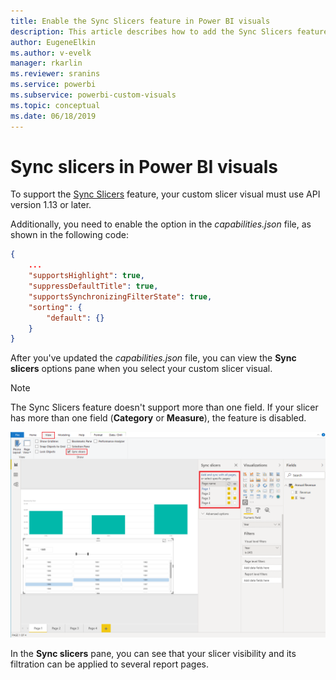 ```yaml
---
title: Enable the Sync Slicers feature in Power BI visuals
description: This article describes how to add the Sync Slicers feature to Power BI visuals.
author: EugeneElkin
ms.author: v-evelk
manager: rkarlin
ms.reviewer: sranins
ms.service: powerbi
ms.subservice: powerbi-custom-visuals
ms.topic: conceptual
ms.date: 06/18/2019
---
```


# Sync slicers in Power BI visuals

To support the [Sync Slicers](https://docs.microsoft.com/power-bi/desktop-slicers) feature, your custom slicer visual must use API version 1.13 or later.

Additionally, you need to enable the option in the *capabilities.json* file, as shown in the following code:

```json
{
    ...
    "supportsHighlight": true,
    "suppressDefaultTitle": true,
    "supportsSynchronizingFilterState": true,
    "sorting": {
        "default": {}
    }
}
```

After you've updated the *capabilities.json* file, you can view the **Sync slicers** options pane when you select your custom slicer visual.

> [!NOTE]
> The Sync Slicers feature doesn't support more than one field. If your slicer has more than one field (**Category** or **Measure**), the feature is disabled.

![The "Sync slicers" pane](./media/sync-slicers-panel.png)

In the **Sync slicers** pane, you can see that your slicer visibility and its filtration can be applied to several report pages.
